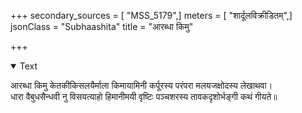 +++
secondary_sources = [ "MSS_5179",]
meters = [ "शार्दूलविक्रीडितम्",]
jsonClass = "Subhaashita"
title = "आरब्धा किमु"

+++

<details open><summary>Text</summary>

आरब्धा किमु केतकीकिसलयैर्माला किमायामिनी कर्पूरस्य परंपरा मलयजक्षोदस्य लेखाथवा।  
धारा वैबुधसैन्धवी नु विसयत्याहो हिमानीमयी वृष्टिः पञ्चशरस्य तावकदृशोर्भङ्गी कथं गीयते॥
</details>
